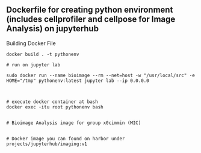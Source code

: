 ## Dockerfile for creating python environment (includes cellprofiler and cellpose for Image Analysis) on jupyterhub 
 

Building Docker File

```
docker build . -t pythonenv

# run on jupyter lab

sudo docker run --name bioimage --rm --net=host -w "/usr/local/src" -e HOME="/tmp" pythonenv:latest jupyter lab --ip 0.0.0.0 



# execute docker container at bash
docker exec -itu root pythonenv bash


# Bioimage Analysis image for group x0cimmin (MIC)


# Docker image you can found on harbor under projects/jupyterhub/imaging:v1
```




